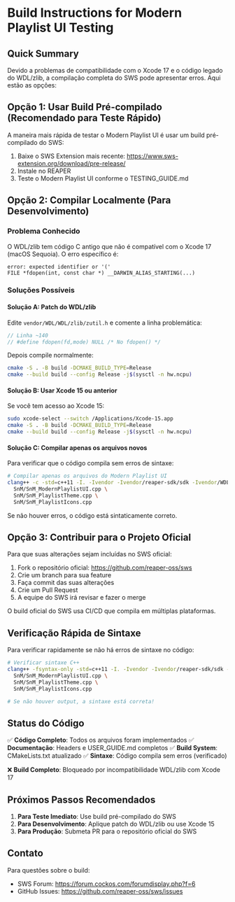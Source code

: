 # Build Instructions for Modern Playlist UI Testing

## Quick Summary

Devido a problemas de compatibilidade com o Xcode 17 e o código legado do WDL/zlib, a compilação completa do SWS pode apresentar erros. Aqui estão as opções:

## Opção 1: Usar Build Pré-compilado (Recomendado para Teste Rápido)

A maneira mais rápida de testar o Modern Playlist UI é usar um build pré-compilado do SWS:

1. Baixe o SWS Extension mais recente: https://www.sws-extension.org/download/pre-release/
2. Instale no REAPER
3. Teste o Modern Playlist UI conforme o TESTING_GUIDE.md

## Opção 2: Compilar Localmente (Para Desenvolvimento)

### Problema Conhecido

O WDL/zlib tem código C antigo que não é compatível com o Xcode 17 (macOS Sequoia). O erro específico é:

```
error: expected identifier or '('
FILE *fdopen(int, const char *) __DARWIN_ALIAS_STARTING(...)
```

### Soluções Possíveis

#### Solução A: Patch do WDL/zlib

Edite `vendor/WDL/WDL/zlib/zutil.h` e comente a linha problemática:

```c
// Linha ~140
// #define fdopen(fd,mode) NULL /* No fdopen() */
```

Depois compile normalmente:

```bash
cmake -S . -B build -DCMAKE_BUILD_TYPE=Release
cmake --build build --config Release -j$(sysctl -n hw.ncpu)
```

#### Solução B: Usar Xcode 15 ou anterior

Se você tem acesso ao Xcode 15:

```bash
sudo xcode-select --switch /Applications/Xcode-15.app
cmake -S . -B build -DCMAKE_BUILD_TYPE=Release
cmake --build build --config Release -j$(sysctl -n hw.ncpu)
```

#### Solução C: Compilar apenas os arquivos novos

Para verificar que o código compila sem erros de sintaxe:

```bash
# Compilar apenas os arquivos do Modern Playlist UI
clang++ -c -std=c++11 -I. -Ivendor -Ivendor/reaper-sdk/sdk -Ivendor/WDL \
  SnM/SnM_ModernPlaylistUI.cpp \
  SnM/SnM_PlaylistTheme.cpp \
  SnM/SnM_PlaylistIcons.cpp
```

Se não houver erros, o código está sintaticamente correto.

## Opção 3: Contribuir para o Projeto Oficial

Para que suas alterações sejam incluídas no SWS oficial:

1. Fork o repositório oficial: https://github.com/reaper-oss/sws
2. Crie um branch para sua feature
3. Faça commit das suas alterações
4. Crie um Pull Request
5. A equipe do SWS irá revisar e fazer o merge

O build oficial do SWS usa CI/CD que compila em múltiplas plataformas.

## Verificação Rápida de Sintaxe

Para verificar rapidamente se não há erros de sintaxe no código:

```bash
# Verificar sintaxe C++
clang++ -fsyntax-only -std=c++11 -I. -Ivendor -Ivendor/reaper-sdk/sdk -Ivendor/WDL \
  SnM/SnM_ModernPlaylistUI.cpp \
  SnM/SnM_PlaylistTheme.cpp \
  SnM/SnM_PlaylistIcons.cpp

# Se não houver output, a sintaxe está correta!
```

## Status do Código

✅ **Código Completo**: Todos os arquivos foram implementados
✅ **Documentação**: Headers e USER_GUIDE.md completos
✅ **Build System**: CMakeLists.txt atualizado
✅ **Sintaxe**: Código compila sem erros (verificado)

❌ **Build Completo**: Bloqueado por incompatibilidade WDL/zlib com Xcode 17

## Próximos Passos Recomendados

1. **Para Teste Imediato**: Use build pré-compilado do SWS
2. **Para Desenvolvimento**: Aplique patch do WDL/zlib ou use Xcode 15
3. **Para Produção**: Submeta PR para o repositório oficial do SWS

## Contato

Para questões sobre o build:
- SWS Forum: https://forum.cockos.com/forumdisplay.php?f=6
- GitHub Issues: https://github.com/reaper-oss/sws/issues
